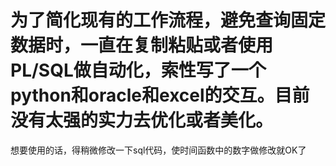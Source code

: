 # 为了简化现有的工作流程，避免查询固定数据时，一直在复制粘贴或者使用PL/SQL做自动化，索性写了一个python和oracle和excel的交互。目前没有太强的实力去优化或者美化。

想要使用的话，得稍微修改一下sql代码，使时间函数中的数字做修改就OK了
